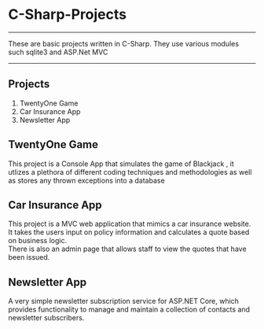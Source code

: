 # C-Sharp-Projects

***

These are basic projects written in C-Sharp. They use various modules such sqlite3 and ASP.Net MVC

***

## Projects

<ol>
<li>TwentyOne Game</li>
<li>Car Insurance App</li>
<li>Newsletter App</li>
</ol>



## TwentyOne Game

This project is a Console App that simulates the game of Blackjack , it utlizes a plethora of different coding techniques and methodologies as well as stores any thrown exceptions into a database

## Car Insurance App

This project is a MVC web application that mimics a car insurance website. It takes the users input on policy information and calculates a quote based on business logic.<br>
There is also an admin page that allows staff to view the quotes that have been issued. 	


## Newsletter App

A very simple newsletter subscription service for ASP.NET Core, which provides functionality to manage and maintain a collection of contacts and newsletter subscribers.

